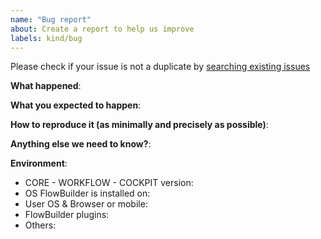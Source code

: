 ```yaml
---
name: "Bug report"
about: Create a report to help us improve
labels: kind/bug
---
```


Please check if your issue is not a duplicate by [searching existing issues](https://github.com/flowbuilder/core/search?type=Issues)

**What happened**:

**What you expected to happen**:

**How to reproduce it (as minimally and precisely as possible)**:

**Anything else we need to know?**:

**Environment**:

- CORE - WORKFLOW - COCKPIT version:
- OS FlowBuilder is installed on:
- User OS & Browser or mobile:
- FlowBuilder plugins:
- Others:
  